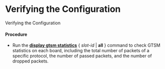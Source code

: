 Verifying the Configuration
===========================

Verifying the Configuration

#### Procedure

* Run the [**display gtsm statistics**](cmdqueryname=display+gtsm+statistics) { *slot-id* | **all** } command to check GTSM statistics on each board, including the total number of packets of a specific protocol, the number of passed packets, and the number of dropped packets.